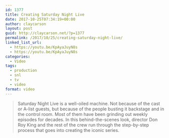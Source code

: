 ```yaml
---
id: 1377
title: Creating Saturday Night Live
date: 2017-10-25T07:34:19+00:00
author: claycarson
layout: post
guid: http://claycarson.net/?p=1377
permalink: /2017/10/25/creating-saturday-night-live/
linked_list_url:
  - https://youtu.be/KpAyaJuyN8s
  - https://youtu.be/KpAyaJuyN8s
categories:
  - Video
tags:
  - production
  - snl
  - tv
  - video
format: video
---
```

> Saturday Night Live is a well-oiled machine. Not because of the cast or A-list guests, but because of the people busting it backstage and in the control room. Most of them have been grinding out weekly episodes for decades. In this behind-the-scenes look, director Don Roy King and the rest of the crew run through the step-by-step process that goes into creating the iconic series.